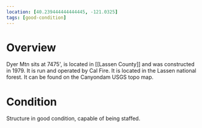 ```yaml
---
location: [40.239444444444445, -121.0325]
tags: [good-condition]
---
```


# Overview

Dyer Mtn sits at 7475', is located in [[Lassen County]] and was constructed in 1979. It is run and operated by Cal Fire. It is located in the Lassen national forest. It can be found on the Canyondam USGS topo map.

# Condition

Structure in good condition, capable of being staffed.